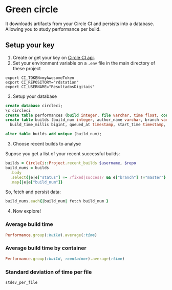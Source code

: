 # Green circle


It downloads artifacts from your Circle CI and persists into a database.
Allowing you to study performance per build.

## Setup your key

1. Create or get your key on [Circle CI api](https://circleci.com/account/api).
2. Set your environment variable on a `.env` file in the main directory of
   these project

```
export CI_TOKEN=myAwesomeToken
export CI_REPOSITORY="rdstation"
export CI_USERNAME="ResultadosDigitais"
```

3. Setup your database
 
```sql
create database circleci;
\c circleci
create table performances (build integer, file varchar, time float, container integer);
create table builds (build_num integer, author_name varchar, branch varchar,
  build_time_millis bigint, queued_at timestamp, start_time timestamp, subject text);

alter table builds add unique (build_num);
```

3. Choose recent builds to analyse

Supose you get a list of your recent successful builds:

```ruby
builds = CircleCi::Project.recent_builds $username, $repo
build_nums = builds
  .body
  .select{|e|e["status"] =~ /fixed|success/ && e["branch"] !="master"}
  .map{|e|e["build_num"]}
```

So, fetch and persist data:

```ruby
build_nums.each{|build_num| fetch build_num }
```

4. Now explore!

### Average build time

```ruby
Performance.group(:build).average(:time)
```

### Average build time by container

```ruby
Performance.group(:build, :container).average(:time)
```

### Standard deviation of time per file

```ruby
stdev_per_file
```